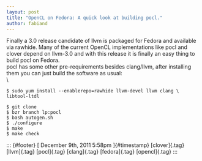 ```yaml
---
layout: post
title: "OpenCL on Fedora: A quick look at building pocl."
author: fabiand
---
```




Finally a 3.0 release candidate of llvm is packaged for Fedora and
available via rawhide. Many of the current OpenCL implementations like
pocl and clover depend on llvm-3.0 and with this release it is finally
an easy thing to build pocl on Fedora.\
pocl has some other pre-requirements besides clang/llvm, after
installing them you can just build the software as usual:\
\

    $ sudo yum install --enablerepo=rawhide llvm-devel llvm clang \
    libtool-ltdl

    $ git clone 
    $ bzr branch lp:pocl
    $ bash autogen.sh
    $ ./configure
    $ make
    $ make check

::: {#footer}
[ December 9th, 2011 5:58pm ]{#timestamp} [clover]{.tag} [llvm]{.tag}
[pocl]{.tag} [clang]{.tag} [fedora]{.tag} [opencl]{.tag}
:::
